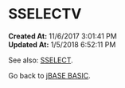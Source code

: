 # SSELECTV

**Created At:** 11/6/2017 3:01:41 PM  
**Updated At:** 1/5/2018 6:52:11 PM  


See also: [SSELECT](/36868-jbase-basic/278821-sselect).

Go back to [jBASE BASIC](263498-jbase-basic).
